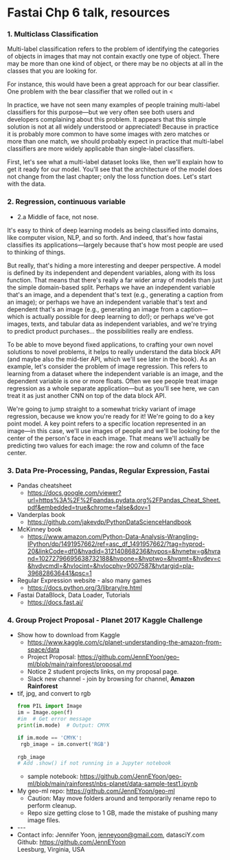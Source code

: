 # Fastai Chp 6 talk, resources  

### 1. Multiclass Classification  

Multi-label classification refers to the problem of identifying the categories of objects in images that may not contain exactly one type of object. There may be more than one kind of object, or there may be no objects at all in the classes that you are looking for.

For instance, this would have been a great approach for our bear classifier. One problem with the bear classifier that we rolled out in <

In practice, we have not seen many examples of people training multi-label classifiers for this purpose—but we very often see both users and developers complaining about this problem. It appears that this simple solution is not at all widely understood or appreciated! Because in practice it is probably more common to have some images with zero matches or more than one match, we should probably expect in practice that multi-label classifiers are more widely applicable than single-label classifiers.

First, let's see what a multi-label dataset looks like, then we'll explain how to get it ready for our model. You'll see that the architecture of the model does not change from the last chapter; only the loss function does. Let's start with the data.

### 2. Regression, continuous variable  

 * 2.a  Middle of face, not nose.   

It's easy to think of deep learning models as being classified into domains, like computer vision, NLP, and so forth. And indeed, that's how fastai classifies its applications—largely because that's how most people are used to thinking of things.

But really, that's hiding a more interesting and deeper perspective. A model is defined by its independent and dependent variables, along with its loss function. That means that there's really a far wider array of models than just the simple domain-based split. Perhaps we have an independent variable that's an image, and a dependent that's text (e.g., generating a caption from an image); or perhaps we have an independent variable that's text and dependent that's an image (e.g., generating an image from a caption—which is actually possible for deep learning to do!); or perhaps we've got images, texts, and tabular data as independent variables, and we're trying to predict product purchases... the possibilities really are endless.

To be able to move beyond fixed applications, to crafting your own novel solutions to novel problems, it helps to really understand the data block API (and maybe also the mid-tier API, which we'll see later in the book). As an example, let's consider the problem of image regression. This refers to learning from a dataset where the independent variable is an image, and the dependent variable is one or more floats. Often we see people treat image regression as a whole separate application—but as you'll see here, we can treat it as just another CNN on top of the data block API.

We're going to jump straight to a somewhat tricky variant of image regression, because we know you're ready for it! We're going to do a key point model. A key point refers to a specific location represented in an image—in this case, we'll use images of people and we'll be looking for the center of the person's face in each image. That means we'll actually be predicting two values for each image: the row and column of the face center.

### 3. Data Pre-Processing, Pandas, Regular Expression, Fastai  
  * Pandas cheatsheet  
    - https://docs.google.com/viewer?url=https%3A%2F%2Fpandas.pydata.org%2FPandas_Cheat_Sheet.pdf&embedded=true&chrome=false&dov=1  
  * Vanderplas book  
    - https://github.com/jakevdp/PythonDataScienceHandbook  
  * McKinney book  
    - https://www.amazon.com/Python-Data-Analysis-Wrangling-IPython/dp/1491957662/ref=asc_df_1491957662/?tag=hyprod-20&linkCode=df0&hvadid=312140868236&hvpos=&hvnetw=g&hvrand=10272796695638732188&hvpone=&hvptwo=&hvqmt=&hvdev=c&hvdvcmdl=&hvlocint=&hvlocphy=9007587&hvtargid=pla-396828636441&psc=1  
  * Regular Expression website - also many games  
    - https://docs.python.org/3/library/re.html  
  * Fastai DataBlock, Data Loader, Tutorials  
    - https://docs.fast.ai/  

### 4. Group Project Proposal - Planet 2017 Kaggle Challenge  
 * Show how to download from Kaggle  
   - https://www.kaggle.com/c/planet-understanding-the-amazon-from-space/data  
   - Project Proposal:  https://github.com/JennEYoon/geo-ml/blob/main/rainforest/proposal.md  
   - Notice 2 student projects links, on my proposal page.  
   - Slack new channel - join by browsing for channel, **Amazon Rainforest**  
 * tif, jpg, and convert to rgb  
   ```python  
   from PIL import Image
   im = Image.open(f)
   #im  # Get error message
   print(im.mode)  # Output: CMYK

   if im.mode == 'CMYK': 
    rgb_image = im.convert('RGB')
    
   rgb_image  
   # Add .show() if not running in a Jupyter notebook
   ```
   - sample notebook:  https://github.com/JennEYoon/geo-ml/blob/main/rainforest/nbs-planet/data-sample-test1.ipynb   
 * My geo-ml repo: https://github.com/JennEYoon/geo-ml  
   - Caution: May move folders around and temporarily rename repo to perform cleanup.  
   - Repo size getting close to 1 GB, made the mistake of pushing many image files.  
 * \-\-\-    
 * Contact info: Jennifer Yoon, jenneyoon@gmail.com, datasciY.com
   Github:  https://github.com/JennEYoon  
   Leesburg, Virginia, USA
   

